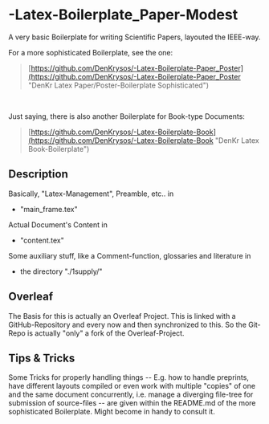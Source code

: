 # -Latex-Boilerplate_Paper-Modest

A very basic Boilerplate for writing Scientific Papers, layouted the IEEE-way.

For a more sophisticated Boilerplate, see the one:<br/>
> [https://github.com/DenKrysos/-Latex-Boilerplate-Paper_Poster](https://github.com/DenKrysos/-Latex-Boilerplate-Paper_Poster "DenKr Latex Paper/Poster-Boilerplate Sophisticated")
<br/>

Just saying, there is also another Boilerplate for Book-type Documents:<br/>
> [https://github.com/DenKrysos/-Latex-Boilerplate-Book](https://github.com/DenKrysos/-Latex-Boilerplate-Book "DenKr Latex Book-Boilerplate")


## Description
Basically, "Latex-Management", Preamble, etc.. in
* "main_frame.tex"

Actual Document's Content in
* "content.tex"

Some auxiliary stuff, like a Comment-function, glossaries and literature in
* the directory "./1supply/"



## Overleaf
The Basis for this is actually an Overleaf Project. This is linked with a GitHub-Repository and every now and then synchronized to this. So the Git-Repo is actually "only" a fork of the Overleaf-Project.


## Tips & Tricks
Some Tricks for properly handling things -- E.g. how to handle preprints, have different layouts compiled or even work with multiple "copies" of one and the same document concurrently, i.e. manage a diverging file-tree for submission of source-files -- are given within the README.md of the more sophisticated Boilerplate. Might become in handy to consult it.